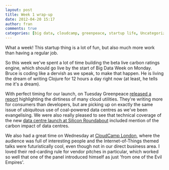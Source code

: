 ```yaml
---
layout: post
title: Week 1 wrap-up
date: 2012-04-20 15:17
author: fran
comments: true
categories: [big data, cloudcamp, greenpeace, startup life, Uncategorized]
---
```

What a week! This startup thing is a lot of fun, but also much more work than having a regular job.
<!--more-->

So this week we've spent a lot of time building the beta live carbon ratings engine, which should go live by the start of Big Data Week on Monday. Bruce is coding like a dervish as we speak, to make that happen. He is living the dream of writing Clojure for 12 hours a day right now (at least, he tells me it's a dream).

With perfect timing for our launch, on Tuesday Greenpeace <a href="http://www.greenpeace.org/international/en/publications/Campaign-reports/Climate-Reports/How-Clean-is-Your-Cloud/">released a report</a> highlighting the dirtiness of many cloud utilities. They're writing more for consumers than developers, but are picking up on exactly the same issue of ubiquitous use of coal-powered data centres as we've been evangelising. We were also really pleased to see that technical coverage of the new <a href="http://www.techweekeurope.co.uk/news/volta-london-data-centre-73590">data centre launch at Silicon Roundabout</a> included mention of the carbon impact of data centres.

We also had a great time on Wednesday at <a href="http://cloudcamp.org/london">CloudCamp London</a>, where the audience was full of interesting people and the Internet-of-Things themed talks were futuristically cool, even though not in our direct business area. I loved their red-carding rule for vendor pitches in particular, which worked so well that one of the panel introduced himself as just 'from one of the Evil Empires'.
